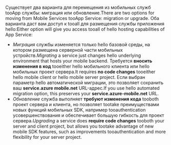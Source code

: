 <span data-ttu-id="1ac3d-101">Существует два варианта для перемещения из мобильных служб tooApp службы: миграция или обновление.</span><span class="sxs-lookup"><span data-stu-id="1ac3d-101">There are two options for moving from Mobile Services tooApp Service: migration or upgrade.</span></span> <span data-ttu-id="1ac3d-102">Оба варианта даст вам доступ к tooall для размещения службы приложения hello:</span><span class="sxs-lookup"><span data-stu-id="1ac3d-102">Either option will give you access tooall of hello hosting capabilities of App Service:</span></span>

* <span data-ttu-id="1ac3d-103">*Миграция* службы изменяется только hello базовой среды, на котором размещена серверной части мобильных устройств.</span><span class="sxs-lookup"><span data-stu-id="1ac3d-103">*Migrating* a service just changes hello underlying environment that hosts your mobile backend.</span></span> <span data-ttu-id="1ac3d-104">Требуется **вносить изменения в код** tooeither hello мобильного клиента или hello мобильных проект сервера.</span><span class="sxs-lookup"><span data-stu-id="1ac3d-104">It requires **no code changes** tooeither hello mobile client or hello mobile server project.</span></span> <span data-ttu-id="1ac3d-105">Если выбран параметр hello автоматической миграции, это позволяет сохранить ваш **service.azure mobile.net** URL-адрес.</span><span class="sxs-lookup"><span data-stu-id="1ac3d-105">If you use hello automated migration option, this preserves your **service.azure-mobile.net** URL.</span></span> 
* <span data-ttu-id="1ac3d-106">*Обновление* служба выполняет **требуют изменения кода** tooboth проект сервера и клиента, но позволяет tootake преимуществами новых функций мобильных SDK, например tooauthentication усовершенствования и обеспечивает большую гибкость для проект сервера.</span><span class="sxs-lookup"><span data-stu-id="1ac3d-106">*Upgrading* a service does **require code changes** tooboth your server and client project, but allows you tootake advantage of new mobile SDK features, such as improvements tooauthentication and more flexibility for your server project.</span></span> 

